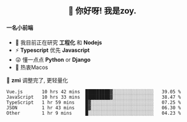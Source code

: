 <h2 align="center">👋 你好呀! 我是zoy.</h2>

#### 一名小前端

- 🌱 我目前正在研究 **工程化** 和 **Nodejs**
- ⚡ **Typescript** 优先 **Javascript**
- 😜 懂一点点 **Python** or **Django**
- 🚀 热衷Macos

🌟 **zmi** 调整完了, 更轻量化




<!--
**l-zoy/l-zoy** is a ✨ _special_ ✨ repository because its `README.md` (this file) appears on your GitHub profile.

Here are some ideas to get you started:

- 🔭 I’m currently working on ...
- 🌱 I’m currently learning ...
- 👯 I’m looking to collaborate on ...
- 🤔 I’m looking for help with ...
- 💬 Ask me about ...
- 📫 How to reach me: ...
- 😄 Pronouns: ...
- ⚡ Fun fact: ...
-->

<!--START_SECTION:waka-->
```text
Vue.js       10 hrs 42 mins  █████████▓░░░░░░░░░░░░░░░   39.05 % 
JavaScript   10 hrs 33 mins  █████████▓░░░░░░░░░░░░░░░   38.47 % 
TypeScript   1 hr 59 mins    █▓░░░░░░░░░░░░░░░░░░░░░░░   07.25 % 
JSON         1 hr 43 mins    █▓░░░░░░░░░░░░░░░░░░░░░░░   06.30 % 
Other        1 hr 9 mins     █░░░░░░░░░░░░░░░░░░░░░░░░   04.23 % 
```
<!--END_SECTION:waka-->
